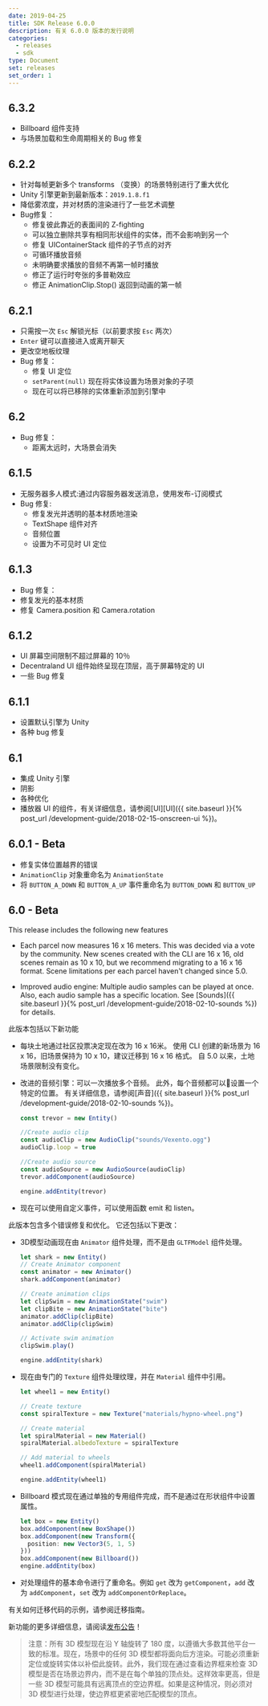 ```yaml
---
date: 2019-04-25
title: SDK Release 6.0.0
description: 有关 6.0.0 版本的发行说明
categories:
  - releases
  - sdk
type: Document
set: releases
set_order: 1
---
```



## 6.3.2

- Billboard 组件支持
- 与场景加载和生命周期相关的 Bug 修复
 
## 6.2.2

- 针对每帧更新多个 transforms （变换）的场景特别进行了重大优化
- Unity 引擎更新到最新版本：`2019.1.8.f1`
- 降低雾浓度，并对材质的渲染进行了一些艺术调整
- Bug修复：
  - 修复彼此靠近的表面间的 Z-fighting
  - 可以独立删除共享有相同形状组件的实体，而不会影响到另一个
  - 修复 UIContainerStack 组件的子节点的对齐
  - 可循环播放音频
  - 未明确要求播放的音频不再第一帧时播放
  - 修正了运行时夸张的多普勒效应
  - 修正 AnimationClip.Stop() 返回到动画的第一帧

## 6.2.1

- 只需按一次 `Esc` 解锁光标（以前要求按 `Esc` 两次）
- `Enter` 键可以直接进入或离开聊天
- 更改空地板纹理
- Bug 修复：
  - 修复 UI 定位
  - `setParent(null)` 现在将实体设置为场景对象的子项
  - 现在可以将已移除的实体重新添加到引擎中


## 6.2

- Bug 修复：
  - 距离太远时，大场景会消失

## 6.1.5

- 无服务器多人模式:通过内容服务器发送消息，使用发布-订阅模式
- Bug 修复:
  - 修复发光并透明的基本材质地渲染
  - TextShape 组件对齐
  - 音频位置
  - 设置为不可见时 UI 定位

## 6.1.3

- Bug 修复：
 - 修复发光的基本材质
 - 修复 Camera.position 和 Camera.rotation


## 6.1.2

- UI 屏幕空间限制不超过屏幕的 10％
- Decentraland UI 组件始终呈现在顶层，高于屏幕特定的 UI
- 一些 Bug 修复

## 6.1.1

- 设置默认引擎为 Unity
- 各种 bug 修复

## 6.1

- 集成 Unity 引擎
- 阴影
- 各种优化
- 播放器 UI 的组件，有关详细信息，请参阅[UI][UI]({{ site.baseurl }}{% post_url /development-guide/2018-02-15-onscreen-ui %})。

## 6.0.1 - Beta

- 修复实体位置越界的错误
- `AnimationClip` 对象重命名为 `AnimationState`
- 将 `BUTTON_A_DOWN` 和 `BUTTON_A_UP` 事件重命名为 `BUTTON_DOWN` 和 `BUTTON_UP`

## 6.0 - Beta

This release includes the following new features

- Each parcel now measures 16 x 16 meters. This was decided via a vote by the community. New scenes created with the CLI are 16 x 16, old scenes remain as 10 x 10, but we recommend migrating to a 16 x 16 format. Scene limitations per each parcel haven't changed since 5.0.

- Improved audio engine: Multiple audio samples can be played at once. Also, each audio sample has a specific location. See [Sounds]({{ site.baseurl }}{% post_url /development-guide/2018-02-10-sounds %}) for details.

此版本包括以下新功能

- 每块土地通过社区投票决定现在改为 16 x 16米。 使用 CLI 创建的新场景为 16 x 16，旧场景保持为 10 x 10，建议迁移到 16 x 16 格式。 自 5.0 以来，土地场景限制没有变化。

- 改进的音频引擎：可以一次播放多个音频。 此外，每个音频都可以设置一个特定的位置。 有关详细信息，请参阅[声音]({{ site.baseurl }}{% post_url /development-guide/2018-02-10-sounds %})。

  ```ts
  const trevor = new Entity()

  //Create audio clip
  const audioClip = new AudioClip("sounds/Vexento.ogg")
  audioClip.loop = true

  //Create audio source
  const audioSource = new AudioSource(audioClip)
  trevor.addComponent(audioSource)

  engine.addEntity(trevor)
  ```

- 现在可以使用自定义事件，可以使用函数 emit 和 listen。

此版本包含多个错误修复和优化。 它还包括以下更改：

- 3D模型动画现在由 `Animator` 组件处理，而不是由 `GLTFModel` 组件处理。

  ```ts
  let shark = new Entity()
  // Create Animator component
  const animator = new Animator()
  shark.addComponent(animator)

  // Create animation clips
  let clipSwim = new AnimationState("swim")
  let clipBite = new AnimationState("bite")
  animator.addClip(clipBite)
  animator.addClip(clipSwim)

  // Activate swim animation
  clipSwim.play()

  engine.addEntity(shark)
  ```

- 现在由专门的 `Texture` 组件处理纹理，并在 `Material` 组件中引用。

  ```ts
  let wheel1 = new Entity()

  // Create texture
  const spiralTexture = new Texture("materials/hypno-wheel.png")

  // Create material
  let spiralMaterial = new Material()
  spiralMaterial.albedoTexture = spiralTexture

  // Add material to wheels
  wheel1.addComponent(spiralMaterial)

  engine.addEntity(wheel1)
  ```

- Billboard 模式现在通过单独的专用组件完成，而不是通过在形状组件中设置属性。

  ```ts
  let box = new Entity()
  box.addComponent(new BoxShape())
  box.addComponent(new Transform({
    position: new Vector3(5, 1, 5)
  }))
  box.addComponent(new Billboard())
  engine.addEntity(box)
  ```

- 对处理组件的基本命令进行了重命名。例如 `get` 改为 `getComponent`，`add` 改为 `addComponent`，`set` 改为 `addComponentOrReplace`。

有关如何迁移代码的示例，请参阅[]()迁移指南。

新功能的更多详细信息，请阅读[发布公告](https://decentraland.org/blog/announcements/introducing-sdk-6-beta/)！

> 注意：所有 3D 模型现在沿 Y 轴旋转了 180 度，以遵循大多数其他平台一致的标准。现在，场景中的任何 3D 模型都将面向后方渲染。可能必须重新定位或旋转实体以补偿此旋转。此外，我们现在通过查看边界框来检查 3D 模型是否在场景边界内，而不是在每个单独的顶点处。这样效率更高，但是一些 3D 模型可能具有远离顶点的空边界框。如果是这种情况，则必须对 3D 模型进行处理，使边界框更紧密地匹配模型的顶点。
